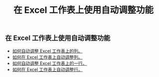 ﻿---
title: 在 Excel 工作表上使用自动调整功能
second_title: Documen
linktitle: 奥托菲
type: docs
url: /zh/worksheets/autofit/
aliases: [/autofit-rows-and-columns-of-worksheet/]
keywords: Autofit rows and columns on an Excel worksheet
description: Aspose.Cells Cloud REST API 支持在 Excel 工作表上自动调整行和列。SDK 支持多种开发语言，包括 Android、C#、Go、Java、NodeJS、Perl、PHP、Python、Ruby 和 Swift。
weight: 20
kwords: Excel、Office 云、REST API、电子表格、PDF、CSV、Json、Markdown、在 Excel 工作表上使用自动调整
---
## 在 Excel 工作表上使用自动调整功能

- [如何自动调整 Excel 工作表上的列。](/cells/zh/worksheets/autofit/column/)
- [如何在 Excel 工作表上自动调整列。](/cells/zh/worksheets/autofit/columns/)
- [如何自动调整 Excel 工作表上的一行。](/cells/zh/worksheets/autofit/row/)
- [如何在 Excel 工作表上自动调整行。](/cells/zh/worksheets/autofit/rows/)
